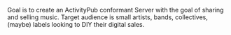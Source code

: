 Goal is to create an ActivityPub conformant Server with the goal of sharing and selling music.
Target audience is small artists, bands, collectives, (maybe) labels looking to DIY their digital sales.
